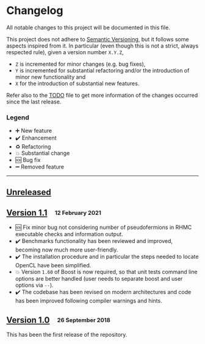 # Changelog

All notable changes to this project will be documented in this file.

This project does not adhere to [Semantic Versioning](http://semver.org/spec/v2.0.0.html), but it follows some aspects inspired from it.
In particular (even though this is not a strict, always respected rule), given a version number `X.Y.Z`,
- `Z` is incremented for minor changes (e.g. bug fixes),
- `Y` is incremented for substantial refactoring and/or the introduction of minor new functionality and
- `X` for the introduction of substantial new features.

Refer also to the [TODO](TODO.md) file to get more information of the changes occurred since the last release.

### Legend

 * :heavy_plus_sign: New feature
 * :heavy_check_mark: Enhancement
 * :recycle: Refactoring
 * :boom: Substantial change
 * :sos: Bug fix
 * :heavy_minus_sign: Removed feature

---

## [Unreleased]



## [Version 1.1] &nbsp;&nbsp; <sub><sup>12 February 2021</sub></sup>

 * :sos: Fix minor bug not considering number of pseudofermions in RHMC executable checks and information output.
 * :heavy_check_mark: Benchmarks functionality has been reviewed and improved, becoming now much more user-friendly.
 * :heavy_check_mark: The installation procedure and in particular the steps needed to locate OpenCL have been simplified.
 * :boom: Version `1.60` of Boost is now required, so that unit tests command line options are better handled (user needs to separate boost and user options via `--`).
 * :heavy_check_mark: The codebase has been revised on modern architectures and code has been improved following compiler warnings and hints.


## [Version 1.0] &nbsp;&nbsp; <sub><sup>26 September 2018</sub></sup>

This has been the first release of the repository.

[Unreleased]: https://gitlab.itp.uni-frankfurt.de/lattice-qcd/ag-philipsen/cl2qcd/-/compare/v1.1...develop
[Version 1.1]: https://gitlab.itp.uni-frankfurt.de/lattice-qcd/ag-philipsen/cl2qcd/-/releases/v1.1
[Version 1.0]: https://gitlab.itp.uni-frankfurt.de/lattice-qcd/ag-philipsen/cl2qcd/-/releases/v1.0
